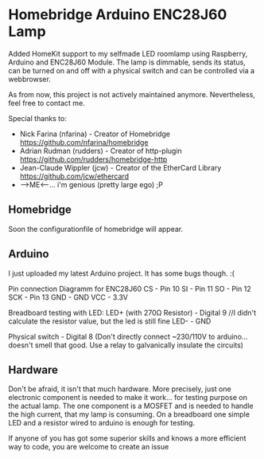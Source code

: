 # Homebridge Arduino ENC28J60 Lamp
Added HomeKit support to my selfmade LED roomlamp using Raspberry, Arduino and ENC28J60 Module.
The lamp is dimmable, sends its status, can be turned on and off with a physical switch and can be controlled via a webbrowser.

As from now, this project is not actively maintained anymore. Nevertheless, feel free to contact me.

Special thanks to:
* Nick Farina (nfarina) - Creator of Homebridge https://github.com/nfarina/homebridge
* Adrian Rudman (rudders) - Creator of http-plugin https://github.com/rudders/homebridge-http
* Jean-Claude Wippler (jcw) - Creator of the EtherCard Library https://github.com/jcw/ethercard
* -->ME<--... i'm genious (pretty large ego) ;P

## Homebridge
Soon the configurationfile of homebridge will appear.

## Arduino
I just uploaded my latest Arduino project. It has some bugs though. :(

Pin connection Diagramm for ENC28J60
CS - Pin 10
SI - Pin 11
SO - Pin 12
SCK - Pin 13
GND - GND
VCC - 3.3V

Breadboard testing with LED:
LED+ (with 270Ω Resistor) - Digital 9 //I didn't calculate the resistor value, but the led is still fine
LED- - GND

Physical switch - Digital 8 (Don't directly connect ~230/110V to arduino... doesn't smell that good. Use a relay to galvanically insulate the circuits)

## Hardware
Don't be afraid, it isn't that much hardware. More precisely, just one electronic component is needed to make it work... for testing purpose on the actual lamp.
The one component is a MOSFET and is needed to handle the high current, that my lamp is consuming. On a breadboard one simple LED and a resistor wired to arduino is enough for testing.

If anyone of you has got some superior skills and knows a more efficient way to code, you are welcome to create an issue

